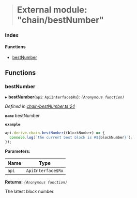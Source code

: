 > # External module: "chain/bestNumber"

### Index

#### Functions

* [bestNumber](_chain_bestnumber_.md#bestnumber)

## Functions

###  bestNumber

▸ **bestNumber**(`api`: `ApiInterface$Rx`): *`(Anonymous function)`*

*Defined in [chain/bestNumber.ts:24](https://github.com/polkadot-js/api/blob/cc4e0c8/packages/api-derive/src/chain/bestNumber.ts#L24)*

**`name`** bestNumber

**`example`** 
<BR>

```javascript
api.derive.chain.bestNumber((blockNumber) => {
  console.log(`the current best block is #${blockNumber}`);
});
```

**Parameters:**

Name | Type |
------ | ------ |
`api` | `ApiInterface$Rx` |

**Returns:** *`(Anonymous function)`*

The latest block number.